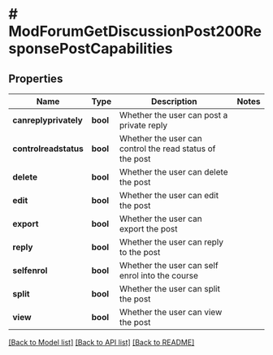 # # ModForumGetDiscussionPost200ResponsePostCapabilities

## Properties

Name | Type | Description | Notes
------------ | ------------- | ------------- | -------------
**canreplyprivately** | **bool** | Whether the user can post a private reply |
**controlreadstatus** | **bool** | Whether the user can control the read status of the post |
**delete** | **bool** | Whether the user can delete the post |
**edit** | **bool** | Whether the user can edit the post |
**export** | **bool** | Whether the user can export the post |
**reply** | **bool** | Whether the user can reply to the post |
**selfenrol** | **bool** | Whether the user can self enrol into the course |
**split** | **bool** | Whether the user can split the post |
**view** | **bool** | Whether the user can view the post |

[[Back to Model list]](../../README.md#models) [[Back to API list]](../../README.md#endpoints) [[Back to README]](../../README.md)
